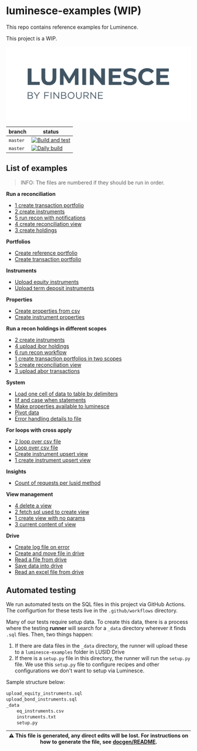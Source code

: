 # luminesce-examples (WIP)

This repo contains reference examples for Luminence.

This project is a WIP.

![image info](./logo/luminesce_logo.jpg)

| branch | status |
| --- | --- |
| `master` | [![Build and test](https://github.com/finbourne/luminesce-examples/actions/workflows/build-and-test.yml/badge.svg)](https://github.com/finbourne/luminesce-examples/actions/workflows/build-and-test.yml)|
| `master` | [![Daily build](https://github.com/finbourne/luminesce-examples/actions/workflows/daily-build.yml/badge.svg)](https://github.com/finbourne/luminesce-examples/actions/workflows/daily-build.yml)|

## List of examples

> INFO: The files are numbered if they should be run in order.

**Run a reconciliation**
* [1 create transaction portfolio](examples/lusid/run-a-reconciliation/1-create-transaction-portfolio.sql)
* [2 create instruments](examples/lusid/run-a-reconciliation/2-create-instruments.sql)
* [5 run recon with notifications](examples/lusid/run-a-reconciliation/5-run-recon-with-notifications.sql)
* [4 create reconciliation view](examples/lusid/run-a-reconciliation/4-create-reconciliation-view.sql)
* [3 create holdings](examples/lusid/run-a-reconciliation/3-create-holdings.sql)

**Portfolios**
* [Create reference portfolio](examples/lusid/portfolios/create-reference-portfolio.sql)
* [Create transaction portfolio](examples/lusid/portfolios/create-transaction-portfolio.sql)

**Instruments**
* [Upload equity instruments](examples/lusid/instruments/upload-equity-instruments.sql)
* [Upload term deposit instruments](examples/lusid/instruments/upload-term-deposit-instruments.sql)

**Properties**
* [Create properties from csv](examples/lusid/properties/create-properties-from-csv.sql)
* [Create instrument properties](examples/lusid/properties/create-instrument-properties.sql)

**Run a recon holdings in different scopes**
* [2 create instruments](examples/lusid/run-a-recon-holdings-in-different-scopes/2-create-instruments.sql)
* [4 upload ibor holdings](examples/lusid/run-a-recon-holdings-in-different-scopes/4-upload-ibor-holdings.sql)
* [6 run recon workflow](examples/lusid/run-a-recon-holdings-in-different-scopes/6-run-recon-workflow.sql)
* [1 create transaction portfolios in two scopes](examples/lusid/run-a-recon-holdings-in-different-scopes/1-create-transaction-portfolios-in-two-scopes.sql)
* [5 create reconciliation view](examples/lusid/run-a-recon-holdings-in-different-scopes/5-create-reconciliation-view.sql)
* [3 upload abor transactions](examples/lusid/run-a-recon-holdings-in-different-scopes/3-upload-abor-transactions.sql)

**System**
* [Load one cell of data to table by delimiters](examples/system/load-one-cell-of-data-to-table-by-delimiters.sql)
* [Iif and case when statements](examples/system/iif-and-case-when-statements.sql)
* [Make properties available to luminesce](examples/system/make-properties-available-to-luminesce.sql)
* [Pivot data](examples/system/pivot-data.sql)
* [Error handling details to file](examples/system/error-handling-details-to-file.sql)

**For loops with cross apply**
* [2 loop over csv file](examples/system/for-loops-with-cross-apply/2-loop-over-csv-file.sql)
* [Loop over csv file](examples/system/for-loops-with-cross-apply/loop-over-csv-file.sql)
* [Create instrument upsert view](examples/system/for-loops-with-cross-apply/create-instrument-upsert-view.sql)
* [1 create instrument upsert view](examples/system/for-loops-with-cross-apply/1-create-instrument-upsert-view.sql)

**Insights**
* [Count of requests per lusid method](examples/insights/count-of-requests-per-lusid-method.sql)

**View management**
* [4 delete a view](examples/view-management/4-delete-a-view.sql)
* [2 fetch sql used to create view](examples/view-management/2-fetch-sql-used-to-create-view.sql)
* [1 create view with no params](examples/view-management/1-create-view-with-no-params.sql)
* [3 current content of view](examples/view-management/3-current-content-of-view.sql)

**Drive**
* [Create log file on error](examples/drive/create-log-file-on-error.sql)
* [Create and move file in drive](examples/drive/create-and-move-file-in-drive.sql)
* [Read a file from drive](examples/drive/read-a-file-from-drive.sql)
* [Save data into drive](examples/drive/save-data-into-drive.sql)
* [Read an excel file from drive](examples/drive/read-an-excel-file-from-drive.sql)


## Automated testing

We run automated tests on the SQL files in this project via GitHub Actions. The configurtion for these tests live in the `.github/workflows`
directory.

Many of our tests require setup data. To create this data, there is a process where the testing <b>runner</b>
will search for a `_data` directory wherever it finds `.sql` files. Then, two things happen:

1. If there are data files in the `_data` directory, the runner will upload these to a `luminesce-examples` folder in
LUSID Drive
2. If there is a `setup.py` file in this directory, the runner will run the `setup.py` file. We use this `setup.py`
file to configure recipes and other configurations we don't want to setup via Luminesce.

Sample structure below:

```
upload_equity_instruments.sql
upload_bond_instruments.sql
_data
    eq_instruments.csv
    instruments.txt
    setup.py
```


| :warning: This file is generated, any direct edits will be lost. For instructions on how to generate the file, see [docgen/README](../docgen/). |
| --- |